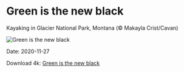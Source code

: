 # Green is the new black

Kayaking in Glacier National Park, Montana (© Makayla Crist/Cavan)

![Green is the new black](https://bing.com/th?id=OHR.KayakGreenFriday_EN-US8700234828_UHD.jpg&rf=LaDigue_UHD.jpg&pid=hp&w=1024&h=576)

Date: 2020-11-27

Download 4k: [Green is the new black](https://bing.com/th?id=OHR.KayakGreenFriday_EN-US8700234828_UHD.jpg&rf=LaDigue_UHD.jpg&pid=hp&w=3840&h=2160)

